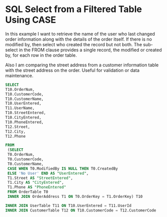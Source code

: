 # SQL Select from a Filtered Table Using CASE

In this example I want to retrieve the name of the user who last changed order information along with the details of the order itself. If there is no modified by, then select who created the record but not both. The sub-select in the FROM clause provides a single record, the modified or created by, for each row in the order table.

Also I am comparing the street address from a customer information table with the street address on the order. Useful for validation or data maintenance.

```SQL
SELECT
T10.OrderNum,
T10.CustomerCode,
T10.CustomerName,
T10.UserEntered,
T11.UserName,
T10.StreetEntered,
T10.CityEntered,
T10.PhoneEntered,
T12.Street,
T12.City,
T12.Phone

FROM
 (SELECT
 T0.OrderNum,
 T0.CustomerCode,
 T0.CustomerName,
 CASE WHEN T0.ModifiedBy IS NULL THEN T0.CreatedBy
 ELSE 'No User' END AS "UserEntered",
 T1.Street AS "StreetEntered",
 T1.City AS "CityEntered",
 T1.Phone AS "PhoneEntered"
 FROM OrderTable T0
 INNER JOIN OrderAddress T1 ON T0.OrderKey = T1.OrderKey) T10

INNER JOIN UserTable T11 ON T10.UserEntered = T11.UserId
INNER JOIN CustomerTable T12 ON T10.CustomerCode = T12.CustomerCode

```
